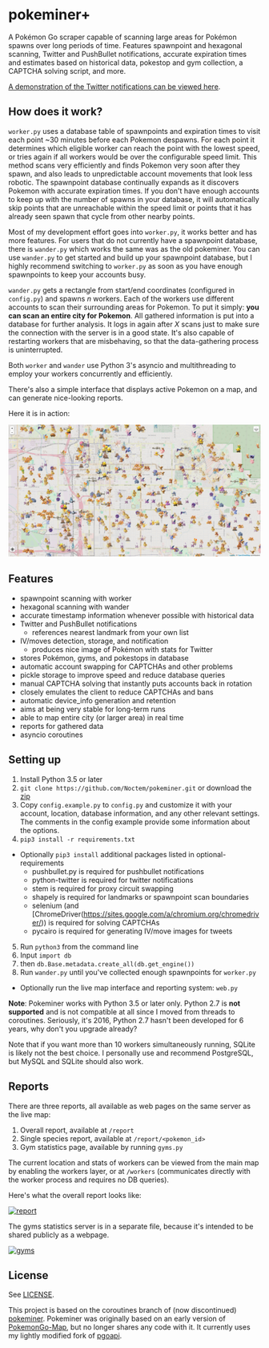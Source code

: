 # pokeminer+

A Pokémon Go scraper capable of scanning large areas for Pokémon spawns over long periods of time. Features spawnpoint and hexagonal scanning, Twitter and PushBullet notifications, accurate expiration times and estimates based on historical data, pokestop and gym collection, a CAPTCHA solving script, and more.

[A demonstration of the Twitter notifications can be viewed here](https://twitter.com/SLCPokemon).


## How does it work?

`worker.py` uses a database table of spawnpoints and expiration times to visit each point ~30 minutes before each Pokemon despawns. For each point it determines which eligible worker can reach the point with the lowest speed, or tries again if all workers would be over the configurable speed limit. This method scans very efficiently and finds Pokemon very soon after they spawn, and also leads to unpredictable account movements that look less robotic. The spawnpoint database continually expands as it discovers Pokemon with accurate expiration times. If you don't have enough accounts to keep up with the number of spawns in your database, it will automatically skip points that are unreachable within the speed limit or points that it has already seen spawn that cycle from other nearby points.

Most of my development effort goes into `worker.py`, it works better and has more features. For users that do not currently have a spawnpoint database, there is `wander.py` which works the same was as the old pokeminer. You can use `wander.py` to get started and build up your spawnpoint database, but I highly recommend switching to `worker.py` as soon as you have enough spawnpoints to keep your accounts busy.

`wander.py` gets a rectangle from start/end coordinates (configured in `config.py`) and spawns *n* workers. Each of the workers use different accounts to scan their surrounding areas for Pokemon. To put it simply: **you can scan an entire city for Pokemon**. All gathered information is put into a database for further analysis. It logs in again after *X* scans just to make sure the connection with the server is in a good state. It's also capable of restarting workers that are misbehaving, so that the data-gathering process is uninterrupted.

Both `worker` and `wander` use Python 3's asyncio and multithreading to employ your workers concurrently and efficiently.

There's also a simple interface that displays active Pokemon on a map, and can generate nice-looking reports.

Here it is in action:

![in action](static/demo/map.png)

## Features

- spawnpoint scanning with worker
- hexagonal scanning with wander
- accurate timestamp information whenever possible with historical data
- Twitter and PushBullet notifications
  - references nearest landmark from your own list
- IV/moves detection, storage, and notification
  - produces nice image of Pokémon with stats for Twitter
- stores Pokémon, gyms, and pokestops in database
- automatic account swapping for CAPTCHAs and other problems
- pickle storage to improve speed and reduce database queries
- manual CAPTCHA solving that instantly puts accounts back in rotation
- closely emulates the client to reduce CAPTCHAs and bans
- automatic device_info generation and retention
- aims at being very stable for long-term runs
- able to map entire city (or larger area) in real time
- reports for gathered data
- asyncio coroutines

## Setting up
1. Install Python 3.5 or later
2. `git clone https://github.com/Noctem/pokeminer.git` or download the [zip](https://github.com/Noctem/pokeminer/archive/develop.zip)
3. Copy `config.example.py` to `config.py` and customize it with your account, location, database information, and any other relevant settings. The comments in the config example provide some information about the options.
4. `pip3 install -r requirements.txt`
  * Optionally `pip3 install` additional packages listed in optional-requirements
    * pushbullet.py is required for pushbullet notifications
    * python-twitter is required for twitter notifications
    * stem is required for proxy circuit swapping
    * shapely is required for landmarks or spawnpoint scan boundaries
    * selenium (and [ChromeDriver(https://sites.google.com/a/chromium.org/chromedriver/)) is required for solving CAPTCHAs
    * pycairo is required for generating IV/move images for tweets
5. Run `python3` from the command line
  1. Input `import db`
  2. then `db.Base.metadata.create_all(db.get_engine())`
6. Run `wander.py` until you've collected enough spawnpoints for `worker.py`
  * Optionally run the live map interface and reporting system: `web.py`


**Note**: Pokeminer works with Python 3.5 or later only. Python 2.7 is **not supported** and is not compatible at all since I moved from threads to coroutines. Seriously, it's 2016, Python 2.7 hasn't been developed for 6 years, why don't you upgrade already?

Note that if you want more than 10 workers simultaneously running, SQLite is likely not the best choice. I personally use and recommend PostgreSQL, but MySQL and SQLite should also work.


## Reports

There are three reports, all available as web pages on the same server as the live map:

1. Overall report, available at `/report`
2. Single species report, available at `/report/<pokemon_id>`
3. Gym statistics page, available by running `gyms.py`

The current location and stats of workers can be viewed from the main map by enabling the workers layer, or at `/workers` (communicates directly with the worker process and requires no DB queries).

Here's what the overall report looks like:

[![report](https://i.imgur.com/LH8S85dm.jpg)](static/demo/report.png)

The gyms statistics server is in a separate file, because it's intended to be shared publicly as a webpage.

[![gyms](https://i.imgur.com/MWpHAEWm.jpg)](static/demo/gyms.png)

## License

See [LICENSE](LICENSE).

This project is based on the coroutines branch of (now discontinued) [pokeminer](https://github.com/modrzew/pokeminer/tree/coroutines). Pokeminer was originally based on an early version of [PokemonGo-Map](https://github.com/AHAAAAAAA/PokemonGo-Map), but no longer shares any code with it. It currently uses my lightly modified fork of  [pgoapi](https://github.com/Noctem/pgoapi).
